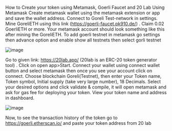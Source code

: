 How to Create your token using Metamask, Goerli Faucet and 20 Lab Using Metamask Create metamask wallet using the metamask extension or app and save the wallet address. Connect to Goreli Test-network in settings. Mine GoreliETH using this link (https://goerli-faucet.pk910.de/) . Claim 0.02 GoerliETH or more. Your metamask account should look something like this after mining the GoreliETH. To add goerli testnet in metamask go settings then advance option and enable show all testnets then select gorli testnet

![image](https://github.com/RushDog03/Blockchain-/assets/138419788/b7012e7c-11a4-4f8a-bd43-704f0aac588b)


Go to given link: https://20lab.app/ (20lab is an ERC-20 token generator tool) . Click on open app>Start. Connect your wallet using connect wallet button and select metamask then once you see your account click on connect. Choose blockchain Goreli(Testnet), then enter your Token name, Token symbol, Initial supply (take very large number), 18 Decimals. Select your desired options and click validate & compile, it will open metamask and ask for gas fee for deploying your token. View your token name and address in dashboard.

![image](https://github.com/RushDog03/Blockchain-/assets/138419788/b317a8a9-b841-488e-95bc-6a244d4a8689)


Now, to see the transaction history of the token go to https://goerli.etherscan.io/ and paste your token address from 20 lab
